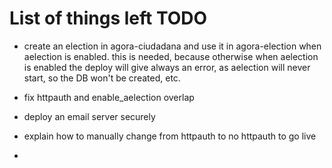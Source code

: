 
# List of things left TODO

* create an election in agora-ciudadana and use it in agora-election when aelection is enabled. this is needed, because otherwise when aelection is enabled the deploy will give always an error, as aelection will never start, so the DB won't be created, etc.

* fix httpauth and enable_aelection overlap

* deploy an email server securely

* explain how to manually change from httpauth to no httpauth to go live

*